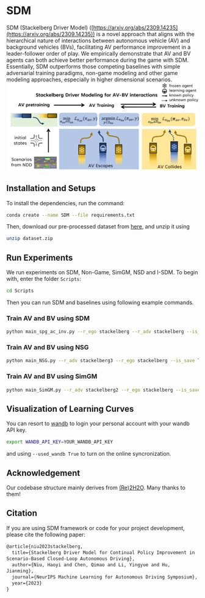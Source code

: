 # SDM
SDM (Stackelberg Driver Model) ([https://arxiv.org/abs/2309.14235](https://arxiv.org/abs/2309.14235)) is a novel approach that aligns with the hierarchical nature of interactions between autonomous vehicle (AV) and background vehicles (BVs), facilitating AV performance improvement in a leader-follower order of play. We empirically demonstrate that AV and BV agents can both achieve better performance during the game with SDM. Essentially, SDM outperforms those competing baselines with simple adversarial training paradigms, non-game modeling and other game modeling approaches, especially in higher dimensional scenarios.
![SDM](SDM.png)
## Installation and Setups
To install the dependencies, run the command:

```bash
conda create --name SDM --file requirements.txt
```
Then, download our pre-processed dataset from [here](https://cloud.tsinghua.edu.cn/f/476b8b8824944f4b89dd/?dl=1), and unzip it using

```bash
unzip dataset.zip
```

## Run Experiments
We run experiments on SDM, Non-Game, SimGM, NSD and I-SDM. To begin with, enter the folder `Scripts`:

```bash
cd Scripts
```

Then you can run SDM and baselines using following example commands.

### Train AV and BV using SDM

```bash
python main_spg_ac_inv.py --r_ego stackelberg --r_adv stackelberg --is_save True --save_model True --adv_policy sumo --num_agents 5
```

### Train AV and BV using NSG

```bash
python main_NSG.py --r_adv stackelberg3 --r_ego stackelberg --is_save True --save_model True --pretrain_ego True --adv_policy sumo --num_agents 5
```

### Train AV and BV using SimGM

```bash
python main_SimGM.py --r_adv stackelberg2 --r_ego stackelberg --is_save True --save_model True --pretrain_ego True --adv_policy sumo --num_agents 5
```

## Visualization of Learning Curves
You can resort to [wandb](https://wandb.ai/site) to login your personal account with your wandb API key.

```bash
export WANDB_API_KEY=YOUR_WANDB_API_KEY
```

and using `--used_wandb True` to turn on the online syncronization.

## Acknowledgement
Our codebase structure mainly derives from [(Re)2H2O](https://github.com/Kun-k/Re_2_H2O). Many thanks to them!

## Citation
If you are using SDM framework or code for your project development, please cite the following paper:

```
@article{niu2023stackelberg,
  title={Stackelberg Driver Model for Continual Policy Improvement in Scenario-Based Closed-Loop Autonomous Driving},
  author={Niu, Haoyi and Chen, Qimao and Li, Yingyue and Hu, Jianming},
  journal={NeurIPS Machine Learning for Autonomous Driving Symposium},
  year={2023}
}
```


